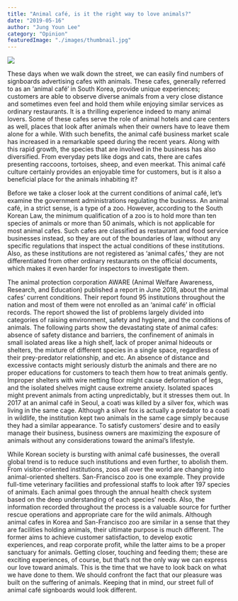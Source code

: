 ```yaml
---
title: "Animal café, is it the right way to love animals?"
date: "2019-05-16"
author: "Jung Youn Lee"
category: "Opinion"
featuredImage: "./images/thumbnail.jpg"
---
```


![](/images/thumbnail.jpg)

These days when we walk down the street, we can easily find numbers of signboards advertising cafes with animals. These cafes, generally referred to as an ‘animal café’ in South Korea, provide unique experiences; customers are able to observe diverse animals from a very close distance and sometimes even feel and hold them while enjoying similar services as ordinary restaurants. It is a thrilling experience indeed to many animal lovers. Some of these cafes serve the role of animal hotels and care centers as well, places that look after animals when their owners have to leave them alone for a while. With such benefits, the animal café business market scale has increased in a remarkable speed during the recent years. Along with this rapid growth, the species that are involved in the business has also diversified. From everyday pets like dogs and cats, there are cafes presenting raccoons, tortoises, sheep, and even meerkat. This animal café culture certainly provides an enjoyable time for customers, but is it also a beneficial place for the animals inhabiting it?

Before we take a closer look at the current conditions of animal café, let’s examine the government administrations regulating the business. An animal café, in a strict sense, is a type of a zoo. However, according to the South Korean Law, the minimum qualification of a zoo is to hold more than ten species of animals or more than 50 animals, which is not applicable for most animal cafes. Such cafes are classified as restaurant and food service businesses instead, so they are out of the boundaries of law, without any specific regulations that inspect the actual conditions of these institutions. Also, as these institutions are not registered as ‘animal cafés,’ they are not differentiated from other ordinary restaurants on the official documents, which makes it even harder for inspectors to investigate them.

The animal protection corporation AWARE (Animal Welfare Awareness, Research, and Education) published a report in June 2018, about the animal cafes’ current conditions. Their report found 95 institutions throughout the nation and most of them were not enrolled as an ‘animal café’ in official records. The report showed the list of problems largely divided into categories of raising environment, safety and hygiene, and the conditions of animals. The following parts show the devastating state of animal cafes: absence of safety distance and barriers, the confinement of animals in small isolated areas like a high shelf, lack of proper animal hideouts or shelters, the mixture of different species in a single space, regardless of their prey-predator relationship, and etc. An absence of distance and excessive contacts might seriously disturb the animals and there are no proper educations for customers to teach them how to treat animals gently. Improper shelters with wire netting floor might cause deformation of legs, and the isolated shelves might cause extreme anxiety. Isolated spaces might prevent animals from acting unpredictably, but it stresses them out. In 2017 at an animal café in Seoul, a coati was killed by a silver fox, which was living in the same cage. Although a silver fox is actually a predator to a coati in wildlife, the institution kept two animals in the same cage simply because they had a similar appearance. To satisfy customers’ desire and to easily manage their business, business owners are maximizing the exposure of animals without any considerations toward the animal’s lifestyle.

While Korean society is bursting with animal café businesses, the overall global trend is to reduce such institutions and even further, to abolish them. From visitor-oriented institutions, zoos all over the world are changing into animal-oriented shelters. San-Francisco zoo is one example. They provide full-time veterinary facilities and professional staffs to look after 197 species of animals. Each animal goes through the annual health check system based on the deep understanding of each species’ needs. Also, the information recorded throughout the process is a valuable source for further rescue operations and appropriate care for the wild animals. Although animal cafes in Korea and San-Francisco zoo are similar in a sense that they are facilities holding animals, their ultimate purpose is much different. The former aims to achieve customer satisfaction, to develop exotic experiences, and reap corporate profit, while the latter aims to be a proper sanctuary for animals. Getting closer, touching and feeding them; these are exciting experiences, of course, but that’s not the only way we can express our love toward animals. This is the time that we have to look back on what we have done to them. We should confront the fact that our pleasure was built on the suffering of animals. Keeping that in mind, our street full of animal café signboards would look different.

